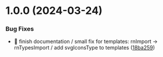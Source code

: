 # 1.0.0 (2024-03-24)


### Bug Fixes

* 🐛 finish documentation / small fix for templates: rnImport -> rnTypesImport / add svgIconsType to templates ([18ba259](https://github.com/VictorPulzz/gensvgc/commit/18ba259f5db0172ee51a3753089bbab1e469e6fc))
